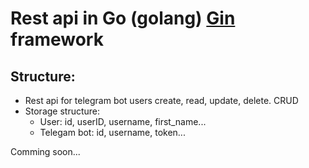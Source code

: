 <h1>Rest api in Go (golang) <a href="https://github.com/gin-gonic/gin/">Gin</a> framework</h1>

## Structure:
 * Rest api for telegram bot users create, read, update, delete. CRUD
 * Storage structure: 
	 * User: id, userID, username, first_name...
	 * Telegam bot: id, username, token...



<p>Comming soon...</p>